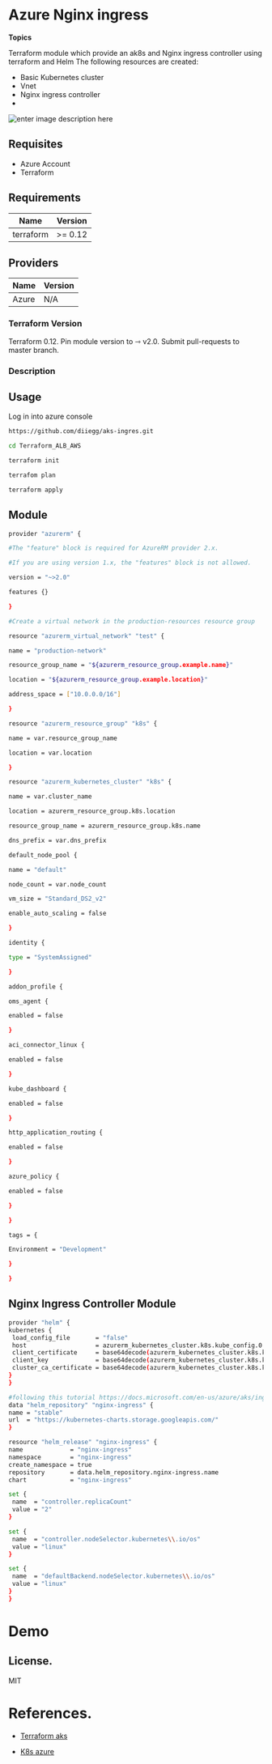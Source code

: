 # Azure Nginx ingress

**Topics**

Terraform module which provide an ak8s and Nginx ingress controller using terraform and Helm
The following resources are created:

 - Basic Kubernetes cluster
 - Vnet
 - Nginx ingress controller
 - 
![enter image description here](https://user-images.githubusercontent.com/12648295/98110796-8bd7c200-1e97-11eb-8116-1ab6cc55a525.png)
   
## Requisites
 
- Azure Account
- Terraform

 ## Requirements

| Name | Version |
|--|--|
|  terraform| >= 0.12  |

## Providers

|Name| Version
|--|--|
| Azure | N/A |
  
### Terraform Version

Terraform 0.12. Pin module version to ⇾ v2.0. Submit pull-requests to master branch.

### Description


## Usage

Log in into azure console

  ```sh
https://github.com/diiegg/aks-ingres.git

cd Terraform_ALB_AWS

terraform init

terrafom plan

terraform apply

```

## Module
  ```sh
  provider "azurerm" {

#The "feature" block is required for AzureRM provider 2.x.

#If you are using version 1.x, the "features" block is not allowed.

version = "~>2.0"

features {}

}

#Create a virtual network in the production-resources resource group

resource "azurerm_virtual_network" "test" {

name = "production-network"

resource_group_name = "${azurerm_resource_group.example.name}"

location = "${azurerm_resource_group.example.location}"

address_space = ["10.0.0.0/16"]

}

resource "azurerm_resource_group" "k8s" {

name = var.resource_group_name

location = var.location

}

resource "azurerm_kubernetes_cluster" "k8s" {

name = var.cluster_name

location = azurerm_resource_group.k8s.location

resource_group_name = azurerm_resource_group.k8s.name

dns_prefix = var.dns_prefix

default_node_pool {

name = "default"

node_count = var.node_count

vm_size = "Standard_DS2_v2"

enable_auto_scaling = false

}

identity {

type = "SystemAssigned"

}

addon_profile {

oms_agent {

enabled = false

}

aci_connector_linux {

enabled = false

}

kube_dashboard {

enabled = false

}

http_application_routing {

enabled = false

}

azure_policy {

enabled = false

}

}

tags = {

Environment = "Development"

}

}
``` 

## Nginx Ingress Controller Module

   ```sh
provider "helm" {
  kubernetes {
    load_config_file       = "false"
    host                   = azurerm_kubernetes_cluster.k8s.kube_config.0.host
    client_certificate     = base64decode(azurerm_kubernetes_cluster.k8s.kube_config.0.client_certificate)
    client_key             = base64decode(azurerm_kubernetes_cluster.k8s.kube_config.0.client_key)
    cluster_ca_certificate = base64decode(azurerm_kubernetes_cluster.k8s.kube_config.0.cluster_ca_certificate)
  }
}

#following this tutorial https://docs.microsoft.com/en-us/azure/aks/ingress-basic
data "helm_repository" "nginx-ingress" {
  name = "stable"
  url  = "https://kubernetes-charts.storage.googleapis.com/"
}

resource "helm_release" "nginx-ingress" {
  name             = "nginx-ingress"
  namespace        = "nginx-ingress"
  create_namespace = true
  repository       = data.helm_repository.nginx-ingress.name
  chart            = "nginx-ingress"

  set {
    name  = "controller.replicaCount"
    value = "2"
  }

  set {
    name  = "controller.nodeSelector.kubernetes\\.io/os"
    value = "linux"
  }

  set {
    name  = "defaultBackend.nodeSelector.kubernetes\\.io/os"
    value = "linux"
  }
}

```
# Demo



License.
----
MIT

# References.

  

- [Terraform aks](https://learn.hashicorp.com/tutorials/consul/hashicorp-consul-service-aks)

- [K8s azure](https://docs.microsoft.com/en-us/azure/developer/terraform/create-k8s-cluster-with-aks-applicationgateway-ingress)
